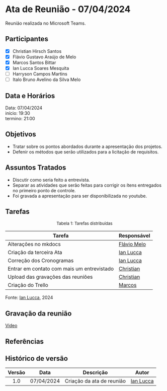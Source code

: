 # Ata de Reunião - 07/04/2024

Reunião realizada no Microsoft Teams.

## Participantes
- [x] Christian Hirsch Santos
- [x] Flávio Gustavo Araújo de Melo
- [x] Marcos Santos Bittar
- [x] Ian Lucca Soares Mesquita
- [ ] Harryson Campos Martins
- [ ] Italo Bruno Avelino da Silva Melo

## Data e Horários

Data: 07/04/2024 \
início: 19:30 \
termino: 21:00

## Objetivos
- Tratar sobre os pontos abordados durante a apresentação dos projetos.
- Defenir os métodos que serão utilizados para a licitação de requisitos.

## Assuntos Tratados
- Discutir como seria feito a entrevista.
- Separar as atividades que serão feitas para corrigir os ítens entregados no primeiro ponto de controle.
- Foi gravada a apresentação para ser disponibilizada no youtube.

## Tarefas
<font size="2"><p style="text-align: center">Tabela 1: Tarefas distribuídas </p></font>

| Tarefa                               | Responsável                                      |
| ------------------------------------ | ------------------------------------------------ |
| Alterações no mkdocs                | [Flávio Melo](https://github.com/flavioovatsug)  |  
| Criação da terceira Ata              | [Ian Lucca](https://github.com/IanLucca12) |
| Correção dos Cronogramas              | [Ian Lucca](https://github.com/IanLucca12) |
| Entrar em contato com mais um entrevistado  | [Christian](https://github.com/crstyhs)          |
| Upload das gravações das reuniões   | [Christian](https://github.com/crstyhs)          |
| Criação do Trello                 | [Marcos](https://github.com/Bittarx)                  |

Fonte: [Ian Lucca](https://github.com/IanLucca12), 2024

## Gravação da reunião
[Video](https://www.youtube.com/watch?v=mM6mq-arqII)

## Referências

## Histórico de versão
| Versão | Data | Descrição | Autor |
| :----: | :--: | :-------: | :---: | 
| 1.0 | 07/04/2024 | Criação da ata de reunião | [Ian Lucca](https://github.com/IanLucca12) |[Marcos](https://github.com/Bittarx)|

